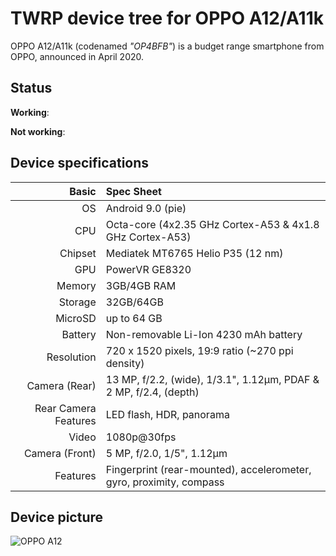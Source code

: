 TWRP device tree for OPPO A12/A11k
===========================================

OPPO A12/A11k (codenamed _"OP4BFB"_) is a budget range smartphone from OPPO, announced in April 2020.

## Status

**Working**:


**Not working**:


## Device specifications

Basic   | Spec Sheet
-------:|:-------------------------
OS	| Android 9.0 (pie)	
CPU     | Octa-core (4x2.35 GHz Cortex-A53 & 4x1.8 GHz Cortex-A53)
Chipset | Mediatek MT6765 Helio P35 (12 nm)
GPU     | PowerVR GE8320
Memory  | 3GB/4GB RAM
Storage | 32GB/64GB
MicroSD | up to 64 GB
Battery | Non-removable Li-Ion 4230 mAh battery
Resolution | 720 x 1520 pixels, 19:9 ratio (~270 ppi density)
Camera (Rear)  | 13 MP, f/2.2, (wide), 1/3.1", 1.12µm, PDAF & 2 MP, f/2.4, (depth)
Rear Camera Features | LED flash, HDR, panorama
Video	| 1080p@30fps	
Camera (Front)  | 5 MP, f/2.0, 1/5", 1.12µm
Features| Fingerprint (rear-mounted), accelerometer, gyro, proximity, compass	

## Device picture

![OPPO A12](https://fdn2.gsmarena.com/vv/pics/oppo/oppo-a12-1.jpg "OPPO A12")